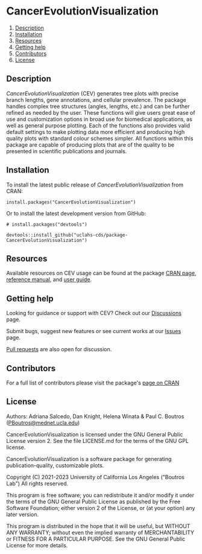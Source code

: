 # CancerEvolutionVisualization

1. [Description](#description)
2. [Installation](#installation)
3. [Resources](#resources)
4. [Getting help](#getting-help)
5. [Contributors](#contributors)
6. [License](#license)

## Description

_CancerEvolutionVisualization_ (CEV) generates tree plots with precise branch lengths, gene annotations, and cellular prevalence. The package handles complex tree structures (angles, lengths, etc.) and can be further refined as needed by the user. These functions will give users great ease of use and customization options in broad use for biomedical applications, as well as general purpose plotting. Each of the functions also provides valid default settings to make plotting data more efficient and producing high quality plots with standard colour schemes simpler. All functions within this package are capable of producing plots that are of the quality to be presented in scientific publications and journals.

## Installation

To install the latest public release of _CancerEvolutionVisualization_ from CRAN:

```
install.packages("CancerEvolutionVisualization")
```

Or to install the latest development version from GitHub:
```
# install.packages("devtools")

devtools::install_github("uclahs-cds/package-CancerEvolutionVisualization")
```

## Resources

Available resources on CEV usage can be found at the package [CRAN page](https://cran.r-project.org/package=CancerEvolutionVisualization), [reference manual](https://cran.r-project.org/web/packages/CancerEvolutionVisualization/CancerEvolutionVisualization.pdf), and [user guide](https://cran.r-project.org/web/packages/CancerEvolutionVisualization/vignettes/UserGuide.html).

## Getting help

Looking for guidance or support with CEV? Check out our [Discussions](https://github.com/uclahs-cds/package-CancerEvolutionVisualization/discussions) page.

Submit bugs, suggest new features or see current works at our [Issues](https://github.com/uclahs-cds/package-CancerEvolutionVisualization/issues) page.

[Pull requests](https://github.com/uclahs-cds/package-CancerEvolutionVisualization/pulls) are also open for discussion.

## Contributors

For a full list of contributors please visit the package's [page on CRAN](https://CRAN.R-project.org/package=CancerEvolutionVisualization)


## License

Authors: Adriana Salcedo, Dan Knight, Helena Winata & Paul C. Boutros (PBoutros@mednet.ucla.edu)

CancerEvolutionVisualization is licensed under the GNU General Public License version 2. See the file LICENSE.md for the terms of the GNU GPL license.

CancerEvolutionVisualization is a software package for generating publication-quality, customizable plots.

Copyright (C) 2021-2023 University of California Los Angeles ("Boutros Lab") All rights reserved.

This program is free software; you can redistribute it and/or modify it under the terms of the GNU General Public License as published by the Free Software Foundation; either version 2 of the License, or (at your option) any later version.

This program is distributed in the hope that it will be useful, but WITHOUT ANY WARRANTY; without even the implied warranty of MERCHANTABILITY or FITNESS FOR A PARTICULAR PURPOSE. See the GNU General Public License for more details.
